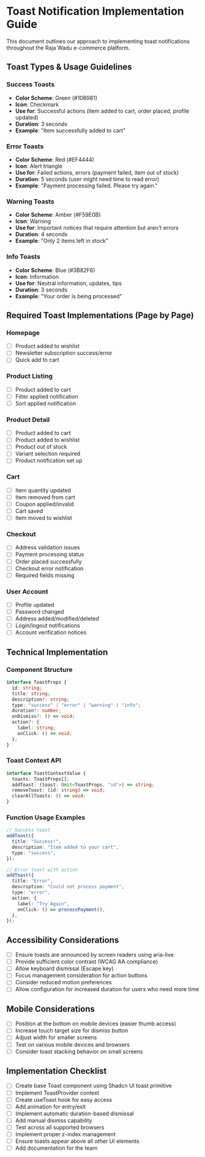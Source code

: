 # Toast Notification Implementation Guide

This document outlines our approach to implementing toast notifications throughout the Raja Wadu e-commerce platform.

## Toast Types & Usage Guidelines

### Success Toasts

- **Color Scheme**: Green (#10B981)
- **Icon**: Checkmark
- **Use for**: Successful actions (item added to cart, order placed, profile updated)
- **Duration**: 3 seconds
- **Example**: "Item successfully added to cart"

### Error Toasts

- **Color Scheme**: Red (#EF4444)
- **Icon**: Alert triangle
- **Use for**: Failed actions, errors (payment failed, item out of stock)
- **Duration**: 5 seconds (user might need time to read error)
- **Example**: "Payment processing failed. Please try again."

### Warning Toasts

- **Color Scheme**: Amber (#F59E0B)
- **Icon**: Warning
- **Use for**: Important notices that require attention but aren't errors
- **Duration**: 4 seconds
- **Example**: "Only 2 items left in stock"

### Info Toasts

- **Color Scheme**: Blue (#3B82F6)
- **Icon**: Information
- **Use for**: Neutral information, updates, tips
- **Duration**: 3 seconds
- **Example**: "Your order is being processed"

## Required Toast Implementations (Page by Page)

### Homepage

- [ ] Product added to wishlist
- [ ] Newsletter subscription success/error
- [ ] Quick add to cart

### Product Listing

- [ ] Product added to cart
- [ ] Filter applied notification
- [ ] Sort applied notification

### Product Detail

- [ ] Product added to cart
- [ ] Product added to wishlist
- [ ] Product out of stock
- [ ] Variant selection required
- [ ] Product notification set up

### Cart

- [ ] Item quantity updated
- [ ] Item removed from cart
- [ ] Coupon applied/invalid
- [ ] Cart saved
- [ ] Item moved to wishlist

### Checkout

- [ ] Address validation issues
- [ ] Payment processing status
- [ ] Order placed successfully
- [ ] Checkout error notification
- [ ] Required fields missing

### User Account

- [ ] Profile updated
- [ ] Password changed
- [ ] Address added/modified/deleted
- [ ] Login/logout notifications
- [ ] Account verification notices

## Technical Implementation

### Component Structure

```typescript
interface ToastProps {
  id: string;
  title: string;
  description?: string;
  type: "success" | "error" | "warning" | "info";
  duration?: number;
  onDismiss?: () => void;
  action?: {
    label: string;
    onClick: () => void;
  };
}
```

### Toast Context API

```typescript
interface ToastContextValue {
  toasts: ToastProps[];
  addToast: (toast: Omit<ToastProps, "id">) => string;
  removeToast: (id: string) => void;
  clearAllToasts: () => void;
}
```

### Function Usage Examples

```typescript
// Success toast
addToast({
  title: "Success!",
  description: "Item added to your cart",
  type: "success",
});

// Error toast with action
addToast({
  title: "Error",
  description: "Could not process payment",
  type: "error",
  action: {
    label: "Try Again",
    onClick: () => processPayment(),
  },
});
```

## Accessibility Considerations

- [ ] Ensure toasts are announced by screen readers using aria-live
- [ ] Provide sufficient color contrast (WCAG AA compliance)
- [ ] Allow keyboard dismissal (Escape key)
- [ ] Focus management consideration for action buttons
- [ ] Consider reduced motion preferences
- [ ] Allow configuration for increased duration for users who need more time

## Mobile Considerations

- [ ] Position at the bottom on mobile devices (easier thumb access)
- [ ] Increase touch target size for dismiss button
- [ ] Adjust width for smaller screens
- [ ] Test on various mobile devices and browsers
- [ ] Consider toast stacking behavior on small screens

## Implementation Checklist

- [ ] Create base Toast component using Shadcn UI toast primitive
- [ ] Implement ToastProvider context
- [ ] Create useToast hook for easy access
- [ ] Add animation for entry/exit
- [ ] Implement automatic duration-based dismissal
- [ ] Add manual dismiss capability
- [ ] Test across all supported browsers
- [ ] Implement proper z-index management
- [ ] Ensure toasts appear above all other UI elements
- [ ] Add documentation for the team

